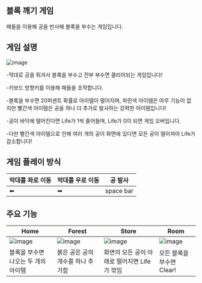 
<h2>블록 깨기 게임</h2>
패들을 이용해 공을 반사해 블록을 부수는 게임입니다.


## 게임 설명
![image](https://github.com/user-attachments/assets/52db09fa-0b7c-4a26-baf0-f627ebd296ed)


-막대로 공을 튀겨서 블록을 부수고 전부 부수면 클리어되는 게임입니다!


-키보드 방향키를 이용해 패들을 조작합니다.


-블록을 부수면 20퍼센트 확률로 아이템이 떨어지며, 파란색 아이템은 아무 기능이 없지만 빨간색 아이템은 공을 하나 더 추가로 발사하는 강력한 아이템입니다!


-공이 바닥에 떨어진다면 Life가 1씩 줄어들며, Life가 0이 되면 게임 오버입니다.


-다만 빨간색 아이템으로 인해 여러 개의 공이 화면에 있다면 모든 공이 떨어져야 Life가 감소합니다!

## 게임 플레이 방식

|막대를 좌로 이동|막대를 우로 이동|공 발사|
|---|---|---|
|⬅|➡|space bar|

## 주요 기능

|Home|Forest|Store|Room|
|---|---|---|---|
|![image](https://github.com/user-attachments/assets/2e0ed67d-1bd7-4b8a-b058-a498bbc51220)|![image](https://github.com/user-attachments/assets/6b3c1e4f-5820-4903-94f0-8ef8b79b9885)|![image](https://github.com/user-attachments/assets/5840857c-a396-49de-a577-098639dc69cd)|![image](https://github.com/user-attachments/assets/a5ca5e4c-3aee-43ed-9834-d20f1088e5c2)|
|블록을 부수면 나오는 두 개의 아이템|붉은 공은 공의 개수를 하나 추가함|화면의 모든 공이 아래로 떨어지면 Life가 깎임|모든 블록을 부수면 Clear!|
